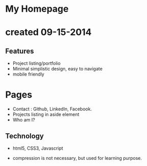 # My Homepage
# created 09-15-2014


## Features

- Project listing/portfolio
- Minimal simplistic design, easy to navigate
- mobile friendly

# Pages
- Contact : Github, LinkedIn, Facebook.
- Projects listing in aside element
- Who am I?


## Technology
- html5, CSS3, Javascript

- compression is not necessary, but used for learning purpose.
